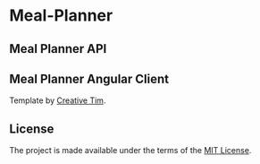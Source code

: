 # Meal-Planner

## Meal Planner API

## Meal Planner Angular Client
Template by [Creative Tim][creative_tim].

[creative_tim]: https://www.creative-tim.com/product/paper-dashboard-angular#

## License
The project is made available under the terms of the [MIT License][license_mit].

[license_mit]: https://github.com/April13/Meal-Planner/blob/master/LICENSE 'mit license'
